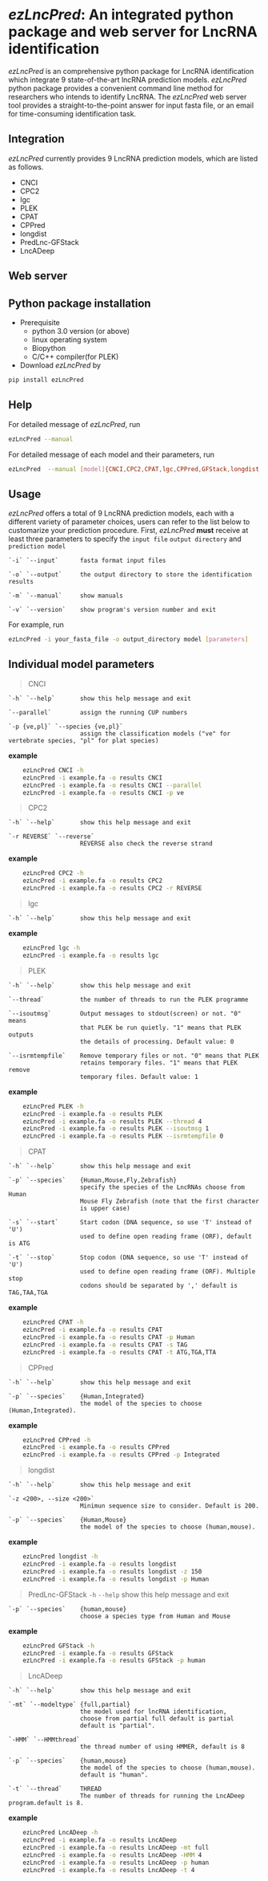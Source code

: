 
# ***ezLncPred***: An integrated python package and web server for LncRNA identification



*ezLncPred* is an comprehensive python package for LncRNA identification which integrate 9 state-of-the-art lncRNA prediction models. *ezLncPred* python package provides a convenient command line method for researchers who intends to identify LncRNA. The *ezLncPred* web server tool provides a straight-to-the-point answer for input fasta file, or an email for time-consuming identification task.

Integration
---------------------------------------------


*ezLncPred* currently provides 9 LncRNA prediction models, which are listed as follows. 

 - CNCI
 - CPC2
 - lgc
 - PLEK
 - CPAT
 - CPPred
 - longdist
 - PredLnc-GFStack
 - LncADeep

Web server
---------------------------------------------


Python package installation
---------------------------------------------


 - Prerequisite
    - python 3.0 version (or above)
    - linux operating system
    - Biopython
    - C/C++ compiler(for PLEK)
 - Download *ezLncPred* by

```bash
pip install ezLncPred
```

Help
---------------------------------------------

For detailed message of *ezLncPred*, run

```bash
ezLncPred --manual
```

For detailed message of each model and their parameters, run

```bash
ezLncPred  --manual [model]{CNCI,CPC2,CPAT,lgc,CPPred,GFStack,longdist,PLEK,LncADeep}
```

Usage
---------------------------------------------

*ezLncPred* offers a total of 9 LncRNA prediction models, each with a different variety of parameter choices, users can refer to the list below to customarize your prediction procedure.
First, *ezLncPred* **must** receive at least three parameters to specify the `input file` `output directory` and `prediction model`

	`-i` `--input`		fasta format input files
	
	`-o` `--output`		the output directory to store the identification results
	
	`-m` `--manual`		show manuals
	
	`-v` `--version`	show program's version number and exit

For example, run
```bash
ezLncPred -i your_fasta_file -o output_directory model [parameters]
```


Individual model parameters
---------------------------------------------

>CNCI

	`-h` `--help`		show this help message and exit
	
	`--parallel`		assign the running CUP numbers
	
	`-p {ve,pl}` `--species {ve,pl}`
						assign the classification models ("ve" for vertebrate species, "pl" for plat species)
 
**example**
```bash
	ezLncPred CNCI -h
	ezLncPred -i example.fa -o results CNCI
	ezLncPred -i example.fa -o results CNCI --parallel
	ezLncPred -i example.fa -o results CNCI -p ve
```

>CPC2

	`-h` `--help`		show this help message and exit
	
	`-r REVERSE` `--reverse`
						REVERSE also check the reverse strand

**example**
```bash
	ezLncPred CPC2 -h
	ezLncPred -i example.fa -o results CPC2
	ezLncPred -i example.fa -o results CPC2 -r REVERSE
```

>lgc

	`-h` `--help`		show this help message and exit

**example**
```bash
	ezLncPred lgc -h
	ezLncPred -i example.fa -o results lgc
```


>PLEK   

	`-h` `--help`		show this help message and exit
	
	`--thread`			the number of threads to run the PLEK programme
	
	`--isoutmsg`		Output messages to stdout(screen) or not. "0" means 
						that PLEK be run quietly. "1" means that PLEK outputs
						the details of processing. Default value: 0
					
	`--isrmtempfile`	Remove temporary files or not. "0" means that PLEK 
						retains temporary files. "1" means that PLEK remove 
						temporary files. Default value: 1

**example**
```bash
	ezLncPred PLEK -h
	ezLncPred -i example.fa -o results PLEK
	ezLncPred -i example.fa -o results PLEK --thread 4
	ezLncPred -i example.fa -o results PLEK --isoutmsg 1
	ezLncPred -i example.fa -o results PLEK --isrmtempfile 0
```


>CPAT

	`-h` `--help`		show this help message and exit
	
	`-p` `--species`    {Human,Mouse,Fly,Zebrafish}
						specify the species of the LncRNAs choose from Human 
						Mouse Fly Zebrafish (note that the first character 
						is upper case)
					
	`-s` `--start`		Start codon (DNA sequence, so use 'T' instead of 'U')
						used to define open reading frame (ORF), default is ATG
					
	`-t` `--stop`		Stop codon (DNA sequence, so use 'T' instead of 'U')
						used to define open reading frame (ORF). Multiple stop
						codons should be separated by ',' default is TAG,TAA,TGA

**example**
```bash
	ezLncPred CPAT -h
	ezLncPred -i example.fa -o results CPAT
	ezLncPred -i example.fa -o results CPAT -p Human
	ezLncPred -i example.fa -o results CPAT -s TAG
	ezLncPred -i example.fa -o results CPAT -t ATG,TGA,TTA
```


>CPPred

	`-h` `--help`		show this help message and exit
	
	`-p` `--species`	{Human,Integrated}
						the model of the species to choose (Human,Integrated).
	
**example**
```bash
	ezLncPred CPPred -h
	ezLncPred -i example.fa -o results CPPred
	ezLncPred -i example.fa -o results CPPred -p Integrated
```


>longdist

	`-h` `--help`		show this help message and exit
	
	`-z <200>, --size <200>`
						Minimun sequence size to consider. Default is 200.

	`-p` `--species`	{Human,Mouse}
						the model of the species to choose (human,mouse).

**example**
```bash
	ezLncPred longdist -h
	ezLncPred -i example.fa -o results longdist
	ezLncPred -i example.fa -o results longdist -z 150
	ezLncPred -i example.fa -o results longdist -p Human
```
	

>PredLnc-GFStack
	`-h` `--help`		show this help message and exit
	
	`-p` `--species`	{human,mouse}
						choose a species type from Human and Mouse

**example**
```bash
	ezLncPred GFStack -h
	ezLncPred -i example.fa -o results GFStack
	ezLncPred -i example.fa -o results GFStack -p human
```


>LncADeep

	`-h` `--help`		show this help message and exit

	`-mt` `--modeltype`	{full,partial}
						the model used for lncRNA identification,
						choose from partial full default is partial
						default is "partial".
					
	`-HMM` `--HMMthread`
						the thread number of using HMMER, default is 8
					
	`-p` `--species`	{human,mouse}
						the model of the species to choose (human,mouse).
						default is "human".

	`-t` `--thread`		THREAD
                    	The number of threads for running the LncADeep program.default is 8.

**example**
```bash
	ezLncPred LncADeep -h
	ezLncPred -i example.fa -o results LncADeep
	ezLncPred -i example.fa -o results LncADeep -mt full
	ezLncPred -i example.fa -o results LncADeep -HMM 4
	ezLncPred -i example.fa -o results LncADeep -p human
	ezLncPred -i example.fa -o results LncADeep -t 4
```


